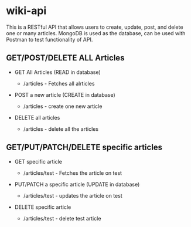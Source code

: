 # wiki-api

This is a RESTful API that allows users to create, update, post, and delete one or many articles. 
MongoDB is used as the database, can be used with Postman to test functionality of API.

## GET/POST/DELETE ALL Articles

- GET All Articles (READ in database)
  - /articles - Fetches all alrticles

- POST a new article (CREATE in database)
  - /articles - create one new article

- DELETE all articles
  - /articles - delete all the articles


## GET/PUT/PATCH/DELETE specific articles

- GET specific article
  - /articles/test - Fetches the article on test

- PUT/PATCH a specific article (UPDATE in database)
  - /articles/test - updates the article on test

- DELETE specific article
  - /articles/test - delete test article
